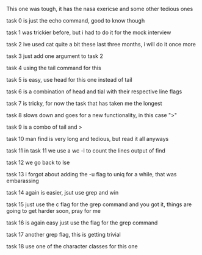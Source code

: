 This one was tough, it has the nasa exericse and some other tedious ones

task 0 is just the echo command, good to know though

task 1 was trickier before, but i had to do it for the mock interview

task 2 ive used cat quite a bit these last three months, i will do it once more

task 3 just add one argument to task 2

task 4 using the tail command for this

task 5 is easy, use head for this one instead of tail

task 6 is a combination of head and tial with their respective line flags

task 7 is tricky, for now the task that has taken me the longest

task 8 slows down and goes for a new functionality, in this case ">"

task 9 is a combo of tail and >

task 10 man find is very long and tedious, but read it all anyways

task 11 in task 11 we use a wc -l to count the lines output of find

task 12 we go back to lse

task 13 i forgot about adding the -u flag to uniq for a while, that was embarassing

task 14 again is easier, jsut use grep and win

task 15 just use the c flag for the grep command and you got it, things are going to get harder soon, pray for me

task 16 is again easy just use the flag for the grep command

task 17 another grep flag, this is getting trivial

task 18 use one of the character classes for this one